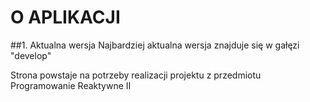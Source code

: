 # O APLIKACJI

##1. Aktualna wersja
Najbardziej aktualna wersja znajduje się w gałęzi "develop"




Strona powstaje na potrzeby realizacji projektu z przedmiotu Programowanie Reaktywne II 


